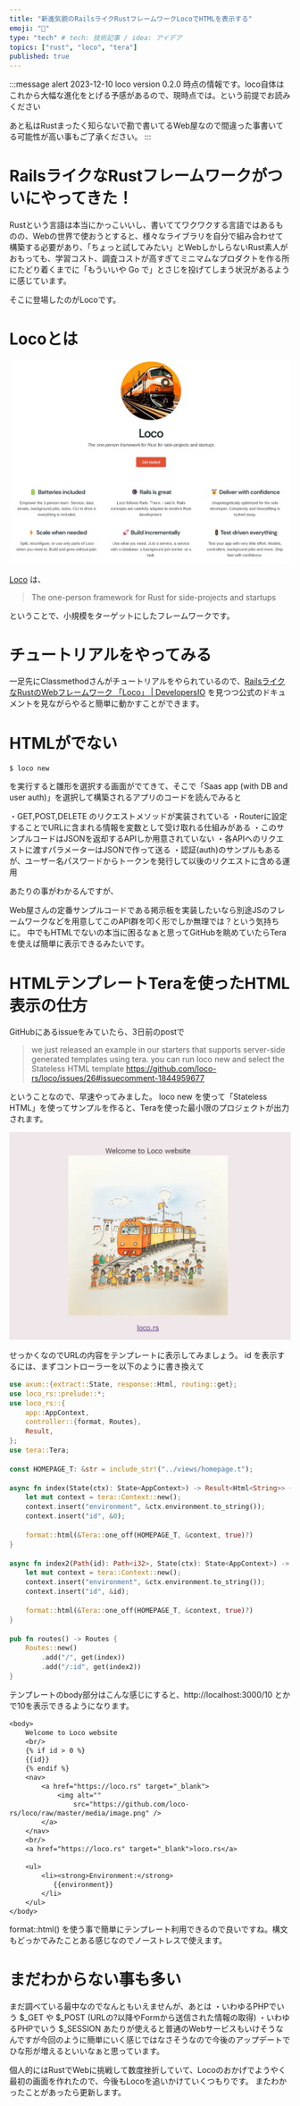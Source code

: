 ```yaml
---
title: "新進気鋭のRailsライクRustフレームワークLocoでHTMLを表示する"
emoji: "🦀"
type: "tech" # tech: 技術記事 / idea: アイデア
topics: ["rust", "loco", "tera"]
published: true
---
```


:::message alert
2023-12-10 loco version 0.2.0 時点の情報です。loco自体はこれから大幅な進化をとげる予感があるので、現時点では。という前提でお読みください

あと私はRustまったく知らないで勘で書いてるWeb屋なので間違った事書いてる可能性が高い事もご了承ください。
:::

# RailsライクなRustフレームワークがついにやってきた！

Rustという言語は本当にかっこいいし、書いててワクワクする言語ではあるものの、Webの世界で使おうとすると、様々なライブラリを自分で組み合わせて構築する必要があり、「ちょっと試してみたい」とWebしかしらないRust素人がおもっても、学習コスト、調査コストが高すぎてミニマムなプロダクトを作る所にたどり着くまでに「もういいや Go で」とさじを投げてしまう状況があるように感じています。

そこに登場したのがLocoです。

# Locoとは

![](/images/20231210_184955.webp)

[Loco](https://loco.rs/) は、

> The one-person framework for Rust for side-projects and startups

ということで、小規模をターゲットにしたフレームワークです。

# チュートリアルをやってみる

一足先にClassmethodさんがチュートリアルをやられているので、[RailsライクなRustのWebフレームワーク 「Loco」 | DevelopersIO](https://dev.classmethod.jp/articles/rust-loco/) を見つつ公式のドキュメントを見ながらやると簡単に動かすことができます。

# HTMLがでない

```
$ loco new
```

を実行すると雛形を選択する画面がでてきて、そこで「Saas app (with DB and user auth)」を選択して構築されるアプリのコードを読んでみると

・GET,POST,DELETE のリクエストメソッドが実装されている
・Routerに設定することでURLに含まれる情報を変数として受け取れる仕組みがある
・このサンプルコードはJSONを返却するAPIしか用意されていない
・各APIへのリクエストに渡すパラメーターはJSONで作って送る
・認証(auth)のサンプルもあるが、ユーザー名パスワードからトークンを発行して以後のリクエストに含める運用

あたりの事がわかるんですが、

Web屋さんの定番サンプルコードである掲示板を実装したいなら別途JSのフレームワークなどを用意してこのAPI群を叩く形でしか無理では？という気持ちに。
中でもHTMLでないの本当に困るなぁと思ってGitHubを眺めていたらTeraを使えば簡単に表示できるみたいです。

# HTMLテンプレートTeraを使ったHTML表示の仕方

GitHubにあるissueをみていたら、3日前のpostで

> we just released an example in our starters that supports server-side generated templates using tera.
> you can run loco new and select the Stateless HTML template
> https://github.com/loco-rs/loco/issues/26#issuecomment-1844959677

ということなので、早速やってみました。
loco new を使って「Stateless HTML」を使ってサンプルを作ると、Teraを使った最小限のプロジェクトが出力されます。

![](/images/20231210_200849.webp)

せっかくなのでURLの内容をテンプレートに表示してみましょう。
id を表示するには、まずコントローラーを以下のように書き換えて

```rust:main.rs
use axum::{extract::State, response::Html, routing::get};
use loco_rs::prelude::*;
use loco_rs::{
    app::AppContext,
    controller::{format, Routes},
    Result,
};
use tera::Tera;

const HOMEPAGE_T: &str = include_str!("../views/homepage.t");

async fn index(State(ctx): State<AppContext>) -> Result<Html<String>> {
    let mut context = tera::Context::new();
    context.insert("environment", &ctx.environment.to_string());
    context.insert("id", &0);

    format::html(&Tera::one_off(HOMEPAGE_T, &context, true)?)
}

async fn index2(Path(id): Path<i32>, State(ctx): State<AppContext>) -> Result<Html<String>> {
    let mut context = tera::Context::new();
    context.insert("environment", &ctx.environment.to_string());
    context.insert("id", &id);

    format::html(&Tera::one_off(HOMEPAGE_T, &context, true)?)
}

pub fn routes() -> Routes {
    Routes::new()
        .add("/", get(index))
        .add("/:id", get(index2))
}

```

テンプレートのbody部分はこんな感じにすると、http://localhost:3000/10 とかで10を表示できるようになります。

```rust:homepage.t
<body>
    Welcome to Loco website
    <br/>
    {% if id > 0 %}
    {{id}}
    {% endif %}
    <nav>
        <a href="https://loco.rs" target="_blank">
            <img alt=""
                src="https://github.com/loco-rs/loco/raw/master/media/image.png" />
        </a>
    </nav>
    <br/>
    <a href="https://loco.rs" target="_blank">loco.rs</a>

    <ul>
        <li><strong>Environment:</strong>
           {{environment}}
        </li>
    </ul>
</body>
```

format::html() を使う事で簡単にテンプレート利用できるので良いですね。構文もどっかでみたことある感じなのでノーストレスで使えます。

# まだわからない事も多い

まだ調べている最中なのでなんともいえませんが、あとは
・いわゆるPHPでいう \$\_GET や \$\_POST (URLの?以降やFormから送信された情報の取得)
・いわゆるPHPでいう \$\_SESSION
あたりが使えると普通のWebサービスもいけそうなんですが今回のように簡単にいく感じではなさそうなので今後のアップデートでひな形が増えるといいなぁと思っています。

個人的にはRustでWebに挑戦して数度挫折していて、Locoのおかげでようやく最初の画面を作れたので、今後もLocoを追いかけていくつもりです。
またわかったことがあったら更新します。
